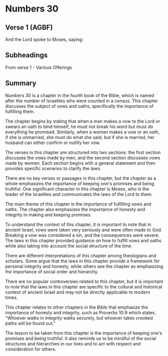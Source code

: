 # Numbers 30

## Verse 1 (AGBF)

And the Lord spoke to Moses, saying:

## Subheadings

From verse 1 - Various Offerings

## Summary

Numbers 30 is a chapter in the fourth book of the Bible, which is named after the number of Israelites who were counted in a census. This chapter discusses the subject of vows and oaths, specifically the importance of fulfilling them.

The chapter begins by stating that when a man makes a vow to the Lord or swears an oath to bind himself, he must not break his word but must do everything he promised. Similarly, when a woman makes a vow or an oath, if she is unmarried, she must do what she said, but if she is married, her husband can either confirm or nullify her vow.

The verses in this chapter are structured into two sections: the first section discusses the vows made by men, and the second section discusses vows made by women. Each section begins with a general statement and then provides specific scenarios to clarify the laws.

There are no key verses or passages in this chapter, but the chapter as a whole emphasizes the importance of keeping one's promises and being truthful. One significant character in this chapter is Moses, who is the leader of the Israelites and communicates the laws of the Lord to them.

The main theme of this chapter is the importance of fulfilling vows and oaths. The chapter also emphasizes the importance of honesty and integrity in making and keeping promises.

To understand the context of this chapter, it is important to note that in ancient Israel, vows were taken very seriously and were often made to God. Breaking a vow was considered a sin, and the consequences were severe. The laws in this chapter provided guidance on how to fulfill vows and oaths while also taking into account the social structure of the time.

There are different interpretations of this chapter among theologians and scholars. Some argue that the laws in this chapter provide a framework for personal integrity and honesty, while others see the chapter as emphasizing the importance of social order and hierarchy.

There are no popular controversies related to this chapter, but it is important to note that the laws in this chapter are specific to the cultural and historical context of ancient Israel and may not be directly applicable to modern times.

This chapter relates to other chapters in the Bible that emphasize the importance of honesty and integrity, such as Proverbs 10:9 which states, "Whoever walks in integrity walks securely, but whoever takes crooked paths will be found out."

The lesson to be taken from this chapter is the importance of keeping one's promises and being truthful. It also reminds us to be mindful of the social structures and hierarchies in our lives and to act with respect and consideration for others.